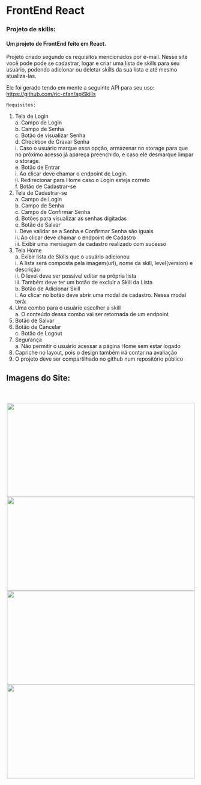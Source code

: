 # FrontEnd React
### Projeto de skills:

<h4> Um projeto de FrontEnd feito em React.</h4>

<p>Projeto criado segundo os requisitos mencionados por e-mail. Nesse site você pode pode se cadastrar, logar e criar uma lista de skills para seu usuário, podendo adicionar ou deletar skills da sua lista e até mesmo atualiza-las.</p>

Ele foi gerado tendo em mente a seguinte API para seu uso: https://github.com/ric-cfan/apiSkills
<br>

`Requisitos:`

1. Tela de Login<br>
a. Campo de Login<br>
b. Campo de Senha<br>
c. Botão de visualizar Senha<br>
d. Checkbox de Gravar Senha<br>
i. Caso o usuário marque essa opção, armazenar no storage para que no
próximo acesso já apareça preenchido, e caso ele desmarque limpar o
storage.<br>
e. Botão de Entrar<br>
i. Ao clicar deve chamar o endpoint de Login.<br>
ii. Redirecionar para Home caso o Login esteja correto<br>
f. Botão de Cadastrar-se
2. Tela de Cadastrar-se<br>
a. Campo de Login<br>
b. Campo de Senha<br>
c. Campo de Confirmar Senha<br>
d. Botões para visualizar as senhas digitadas<br>
e. Botão de Salvar<br>
i. Deve validar se a Senha e Confirmar Senha são iguais<br>
ii. Ao clicar deve chamar o endpoint de Cadastro<br>
iii. Exibir uma mensagem de cadastro realizado com sucesso<br>
3. Tela Home<br>
a. Exibir lista de Skills que o usuário adicionou<br>
i. A lista será composta pela imagem(url), nome da skill, level(version) e
descrição<br>
ii. O level deve ser possível editar na própria lista<br>
iii. Também deve ter um botão de excluir a Skill da Lista<br>
b. Botão de Adicionar Skill<br>
i. Ao clicar no botão deve abrir uma modal de cadastro. Nessa modal terá:<br>
1. Uma combo para o usuário escolher a skill<br>
a. O conteúdo dessa combo vai ser retornada de um
endpoint<br>
2. Botão de Salvar
3. Botão de Cancelar<br>
c. Botão de Logout<br>
4. Segurança<br>
a. Não permitir o usuário acessar a página Home sem estar logado<br>
5. Capriche no layout, pois o design também irá contar na avaliação<br>
6. O projeto deve ser compartilhado no github num repositório público

<h2>Imagens do Site:<h2>
<br>

<div align="center">
<img src="https://iili.io/HZj8n5l.jpg" width="500px" height="250">

<img src="https://iili.io/HZj8CJ4.jpg" width="500px" height="250">

<img src="https://iili.io/HZj8xbS.jpg" width="500px" height="250">

<img src="https://iili.io/HZj8oe2.jpg)https://iili.io/HZj8oe2.jpg" width="500px" height="250">

